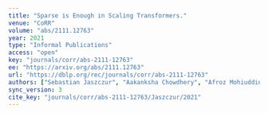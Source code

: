 ```yaml
---
title: "Sparse is Enough in Scaling Transformers."
venue: "CoRR"
volume: "abs/2111.12763"
year: 2021
type: "Informal Publications"
access: "open"
key: "journals/corr/abs-2111-12763"
ee: "https://arxiv.org/abs/2111.12763"
url: "https://dblp.org/rec/journals/corr/abs-2111-12763"
authors: ["Sebastian Jaszczur", "Aakanksha Chowdhery", "Afroz Mohiuddin", "Lukasz Kaiser", "Wojciech Gajewski", "Henryk Michalewski", "Jonni Kanerva"]
sync_version: 3
cite_key: "journals/corr/abs-2111-12763/Jaszczur/2021"
---
```


